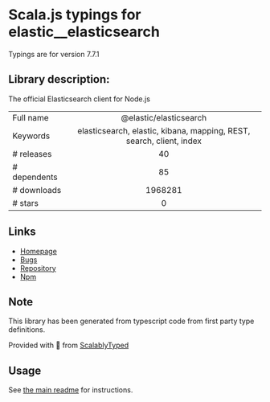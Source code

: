 
# Scala.js typings for elastic__elasticsearch

Typings are for version 7.7.1

## Library description:
The official Elasticsearch client for Node.js

|                    |                 |
| ------------------ | :-------------: |
| Full name          | @elastic/elasticsearch |
| Keywords           | elasticsearch, elastic, kibana, mapping, REST, search, client, index |
| # releases         | 40 |
| # dependents       | 85 |
| # downloads        | 1968281 |
| # stars            | 0 |

## Links
- [Homepage](http://www.elastic.co/guide/en/elasticsearch/client/javascript-api/current/index.html)
- [Bugs](https://github.com/elastic/elasticsearch-js/issues)
- [Repository](https://github.com/elastic/elasticsearch-js)
- [Npm](https://www.npmjs.com/package/%40elastic%2Felasticsearch)
    


## Note
This library has been generated from typescript code from first party type definitions.

Provided with :purple_heart: from [ScalablyTyped](https://github.com/oyvindberg/ScalablyTyped)

## Usage
See [the main readme](../../readme.md) for instructions.


